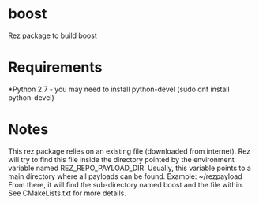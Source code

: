 # boost
Rez package to build boost

# Requirements
*Python 2.7 - you may need to install python-devel (sudo dnf install python-devel)

# Notes
This rez package relies on an existing file (downloaded from internet).
Rez will try to find this file inside the directory pointed by the environment variable named REZ_REPO_PAYLOAD_DIR.
Usually, this variable points to a main directory where all payloads can be found. Example: ~/rezpayload
From there, it will find the sub-directory named boost and the file within.
See CMakeLists.txt for more details.
